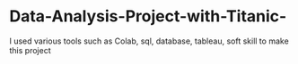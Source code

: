 # Data-Analysis-Project-with-Titanic-
I used various tools such as Colab, sql, database, tableau, soft skill to make this project 
